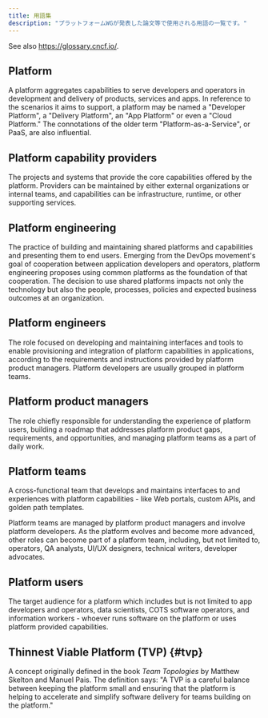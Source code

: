```yaml
---
title: 用語集
description: "プラットフォームWGが発表した論文等で使用される用語の一覧です。"
---
```


See also <https://glossary.cncf.io/>.

## Platform
A platform aggregates capabilities to serve developers and operators in
development and delivery of products, services and apps. In reference to the
scenarios it aims to support, a platform may be named a "Developer Platform", a
"Delivery Platform", an "App Platform" or even a "Cloud Platform." The
connotations of the older term "Platform-as-a-Service", or PaaS, are also
influential.

## Platform capability providers
The projects and systems that provide the core capabilities offered by the platform.
Providers can be maintained by either external organizations or internal teams,
and capabilities can be infrastructure, runtime, or other supporting services.

## Platform engineering
The practice of building and maintaining shared platforms and capabilities and presenting them to end users. Emerging from the DevOps movement's goal of cooperation between application developers and operators, platform engineering proposes using common platforms as the foundation of that cooperation. The decision to use shared platforms impacts not only the technology but also the people, processes, policies and expected business outcomes at an organization.

## Platform engineers
The role focused on developing and 
maintaining interfaces and tools to enable provisioning and integration of platform 
capabilities in applications, according to the requirements and instructions provided 
by platform product managers. Platform developers are usually grouped in platform teams.

## Platform product managers
The role chiefly responsible for understanding the experience of
platform users, building a roadmap that addresses platform product gaps, requirements, 
and opportunities, and managing platform teams as a part of daily work.

## Platform teams
A cross-functional team that develops and maintains interfaces to and experiences with
platform capabilities - like Web portals, custom APIs, and golden path templates.  

Platform teams are managed by platform product managers and involve
platform developers. As the platform evolves and become more advanced, other roles 
can become part of a platform team, including, but not limited to, operators, 
QA analysts, UI/UX designers, technical writers, developer advocates.

## Platform users
The target audience for a platform which includes but is not limited to app developers and operators, data
scientists, COTS software operators, and information workers - whoever runs
software on the platform or uses platform provided capabilities.

## Thinnest Viable Platform (TVP) {#tvp}
A concept originally defined in the book *Team Topologies*
by Matthew Skelton and Manuel Pais. The definition says: "A TVP is a careful balance between 
keeping the platform small and ensuring that the platform is helping to accelerate and simplify 
software delivery for teams building on the platform."
